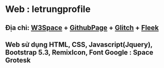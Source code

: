 # Web : letrungprofile 
## Địa chỉ: [W3Space](letrung.w3spaces.com) + [GithubPage](truyang.github.io/letrungprofile) + [Glitch](tasty-pear-gull.glitch.me) + [Fleek](cold-shape-8450.on.fleek.co)
## Web sử dụng HTML, CSS, Javascript(Jquery), Bootstrap 5.3, RemixIcon, Font Google : Space Grotesk
